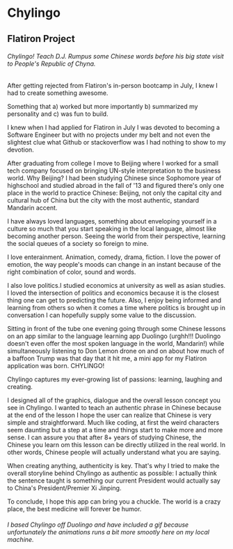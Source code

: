 # Chylingo
## Flatiron Project
###### Chylingo! Teach D.J. Rumpus some Chinese words before his big state visit to People's Republic of Chyna.

After getting rejected from Flatiron's in-person bootcamp in July, I knew I had to create something awesome. 

Something that a) worked but more importantly b) summarized my personality and c) was fun to build.

I knew when I had applied for Flatiron in July I was devoted to becoming a Software Engineer but with no projects under my belt and not even the slightest clue what Github or stackoverflow was 
I had nothing to show to my devotion.

After graduating from college I move to Beijing where I worked for a small tech company focused on bringing 
UN-style interpretation to the business world. Why Beijing? I had been studying Chinese since Sophomore year of highschool 
and studied abroad in the fall of '13 and figured there's only one place in the world to practice Chinese: Beijing, not only
the capital city and cultural hub of China but the city with the most authentic, standard Mandarin accent. 

I have always loved languages, something about enveloping yourself in a culture so much that you start speaking in the local
language, almost like becoming another person. Seeing the world from their perspective, learning the social queues of a
society so foreign to mine.

I love enterainment. Animation, comedy, drama, fiction. I love the power of emotion, the way people's moods can change in an
instant because of the right combination of color, sound and words.

I also love politics.I studied economics at university as well as asian studies. I loved the intersection of politics and 
economics because it is the closest thing one can get to predicting the future. Also, I enjoy being informed and learning from
others so when it comes a time where politics is brought up in conversation I can hopefully supply some value to the discussion.

Sitting in front of the tube one evening going through some Chinese lessons on an app similar to the language learning app
Duolingo (urghh!!! Duolingo doesn't even offer the most spoken language in the world, Mandarin!) while simultaneously listening
to Don Lemon drone on and on about how much of a baffoon Trump was that day that it hit me, a mini app for my Flatiron 
application was born. CHYLINGO!

Chylingo captures my ever-growing list of passions: learning, laughing and creating.

I designed all of the graphics, dialogue and the overall lesson concept you see in Chylingo. I wanted to teach an authentic phrase
in Chinese because at the end of the lesson I hope the user can realize that Chinese is very simple and straightforward.
Much like coding, at first the weird characters seem daunting but a step at a time and things start to make more and 
more sense. I can assure you that after 8+ years of studying Chinese, the Chinese you learn om this lesson can be 
directly utilized in the real world. In other words, Chinese people will actually understand what you are saying. 

When creating anything, authenticity is key. That's why I tried to make the overall storyline behind Chylingo as authentic as possible:
I actually think the sentence taught is something our current President would actually say to China's President/Premier
Xi Jinping.

To conclude, I hope this app can bring you a chuckle. The world is a crazy place, the best medicine will forever be humor.

###### I based Chylingo off Duolingo and have included a gif because unfortunately the animations runs a bit more smootly here on my local machine. 

